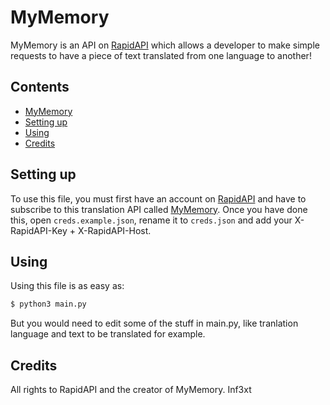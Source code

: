 # MyMemory
MyMemory is an API on [RapidAPI](https://rapidapi.com) which allows a developer to make simple requests to have a piece of text translated from one language to another!

## Contents

- [MyMemory](#mymemory)
- [Setting up](#setting-up)
- [Using](#using)
- [Credits](#credits)

## Setting up
To use this file, you must first have an account on [RapidAPI](https://rapidapi.com) and have to subscribe to this translation API called [MyMemory](https://rapidapi.com/translated/api/mymemory-translation-memory).
Once you have done this, open `creds.example.json`, rename it to `creds.json` and add your X-RapidAPI-Key + X-RapidAPI-Host. 

## Using
Using this file is as easy as:
```bash
$ python3 main.py
```

But you would need to edit some of the stuff in main.py, like tranlation language and text to be translated for example.

## Credits
All rights to RapidAPI and the creator of MyMemory.
Inf3xt